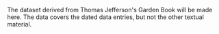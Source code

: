 The dataset derived from Thomas Jefferson's Garden Book will be made here. The data covers the dated data entries, but not the other textual material.
